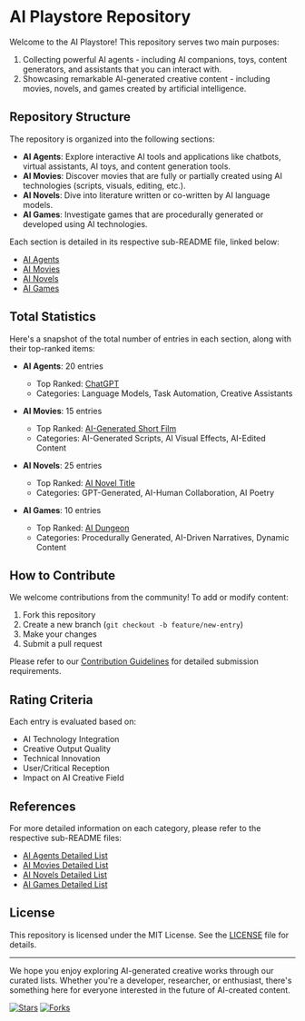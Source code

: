 # AI Playstore Repository

Welcome to the AI Playstore! This repository serves two main purposes:
1. Collecting powerful AI agents - including AI companions, toys, content generators, and assistants that you can interact with.
2. Showcasing remarkable AI-generated creative content - including movies, novels, and games created by artificial intelligence.

## Repository Structure

The repository is organized into the following sections:
- **AI Agents**: Explore interactive AI tools and applications like chatbots, virtual assistants, AI toys, and content generation tools.
- **AI Movies**: Discover movies that are fully or partially created using AI technologies (scripts, visuals, editing, etc.).
- **AI Novels**: Dive into literature written or co-written by AI language models.
- **AI Games**: Investigate games that are procedurally generated or developed using AI technologies.

Each section is detailed in its respective sub-README file, linked below:

- [AI Agents](./ai_agents/README.md)
- [AI Movies](./ai_movies/README.md)
- [AI Novels](./ai_novels/README.md)
- [AI Games](./ai_games/README.md)

## Total Statistics

Here's a snapshot of the total number of entries in each section, along with their top-ranked items:

- **AI Agents**: 20 entries
  - Top Ranked: [ChatGPT](./ai_agents/chatgpt.md)
  - Categories: Language Models, Task Automation, Creative Assistants
  
- **AI Movies**: 15 entries
  - Top Ranked: [AI-Generated Short Film](./ai_movies/ai_short_film.md)
  - Categories: AI-Generated Scripts, AI Visual Effects, AI-Edited Content
  
- **AI Novels**: 25 entries
  - Top Ranked: [AI Novel Title](./ai_novels/ai_novel.md)
  - Categories: GPT-Generated, AI-Human Collaboration, AI Poetry
  
- **AI Games**: 10 entries
  - Top Ranked: [AI Dungeon](./ai_games/ai_dungeon.md)
  - Categories: Procedurally Generated, AI-Driven Narratives, Dynamic Content

## How to Contribute

We welcome contributions from the community! To add or modify content:

1. Fork this repository
2. Create a new branch (`git checkout -b feature/new-entry`)
3. Make your changes
4. Submit a pull request

Please refer to our [Contribution Guidelines](./CONTRIBUTING.md) for detailed submission requirements.

## Rating Criteria

Each entry is evaluated based on:
- AI Technology Integration
- Creative Output Quality
- Technical Innovation
- User/Critical Reception
- Impact on AI Creative Field

## References

For more detailed information on each category, please refer to the respective sub-README files:
- [AI Agents Detailed List](./ai_agents/README.md)
- [AI Movies Detailed List](./ai_movies/README.md)
- [AI Novels Detailed List](./ai_novels/README.md)
- [AI Games Detailed List](./ai_games/README.md)

## License

This repository is licensed under the MIT License. See the [LICENSE](./LICENSE) file for details.

---

We hope you enjoy exploring AI-generated creative works through our curated lists. Whether you're a developer, researcher, or enthusiast, there's something here for everyone interested in the future of AI-created content.

[![Stars](https://img.shields.io/github/stars/yourusername/ai-playstore?style=social)](https://github.com/yourusername/ai-playstore)
[![Forks](https://img.shields.io/github/forks/yourusername/ai-playstore?style=social)](https://github.com/yourusername/ai-playstore/fork)